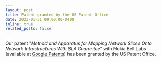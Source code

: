 ```yaml
---
layout: post
title: Patent granted by the US Patent Office
date: 2023-01-31 09:00:00-0400
inline: true
related_posts: false
---
```


Our patent "*Method and Apparatus for Mapping Network Slices Onto Network Infrastructures With SLA Guarantee*" with Nokia Bell Labs (available at [Google Patents](https://patents.google.com/patent/US11570043B2/en)) has been granted by the US Patent Office.
